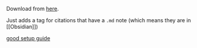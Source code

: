 Download from [here](https://github.com/daeh/zotero-markdb-connect).

Just adds a tag for citations that have a `.md` note (which means they are in [[Obsidian]])


[good setup guide](https://publish.obsidian.md/history-notes/Option+-+Link+from+a+Zotero+item+back+to+related+notes+in+Obsidian)
